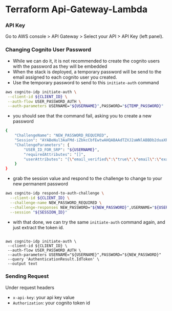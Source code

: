 # Terraform Api-Gateway-Lambda

### API Key

Go to AWS console > API Gateway > Select your API > API Key (left panel).

### Changing Cognito User Password

 - While we can do it, it is not recommended to create the cognito users with the password as they will be embedded 
 - When the stack is deployed, a temporary password will be send to the email assigned to each cognito user you created.
 - Use the temporary password to send to this `initiate-auth` command

```bash
aws cognito-idp initiate-auth \
 --client-id ${CLIENT_ID} \
 --auth-flow USER_PASSWORD_AUTH \
 --auth-parameters USERNAME="${USERNAME}",PASSWORD="${TEMP_PASSWORD}"
```
  
 - you should see that the command fail, asking you to create a new password

```bash
{
    "ChallengeName": "NEW_PASSWORD_REQUIRED",
    "Session": "AYABeNul3AaFMd-iZbkcCbfEwtwAHQABAAdTZXJ2aWNlABBDb2duaXRvxxx",
    "ChallengeParameters": {
        "USER_ID_FOR_SRP": "${USERNAME}",
        "requiredAttributes": "[]",
        "userAttributes": "{\"email_verified\":\"true\",\"email\":\"example@gmail.com\"}"
    }
}
```

 - grab the session value and respond to the challenge to change to your new permanent password

```bash
aws cognito-idp respond-to-auth-challenge \
  --client-id ${CLIENT_ID} \
  --challenge-name NEW_PASSWORD_REQUIRED \
  --challenge-responses NEW_PASSWORD="${NEW_PASSWORD}",USERNAME="${USERNAME}" \
  --session "${SESSION_ID}"
```

 - with that done, we can try the same `initiate-auth` command again, and just extract the token id.

```

aws cognito-idp initiate-auth \
 --client-id ${CLIENT_ID} \
 --auth-flow USER_PASSWORD_AUTH \
 --auth-parameters USERNAME="${USERNAME}",PASSWORD="${NEW_PASSWORD}"
 --query 'AuthenticationResult.IdToken' \
 --output text
```

### Sending Request

Under request headers

- `x-api-key`: your api key value
- `Authorization`: your cognito token id
